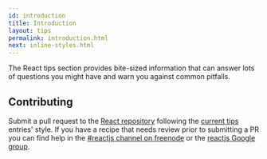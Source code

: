 ```yaml
---
id: introduction
title: Introduction
layout: tips
permalink: introduction.html
next: inline-styles.html
---
```


The React tips section provides bite-sized information that can answer lots of questions you might have and warn you against common pitfalls.

## Contributing

Submit a pull request to the [React repository](https://github.com/facebook/react) following the [current tips](https://github.com/facebook/react/tree/master/docs) entries' style. If you have a recipe that needs review prior to submitting a PR you can find help in the [#reactjs channel on freenode](irc://chat.freenode.net/reactjs) or the [reactjs Google group](https://groups.google.com/group/reactjs).
